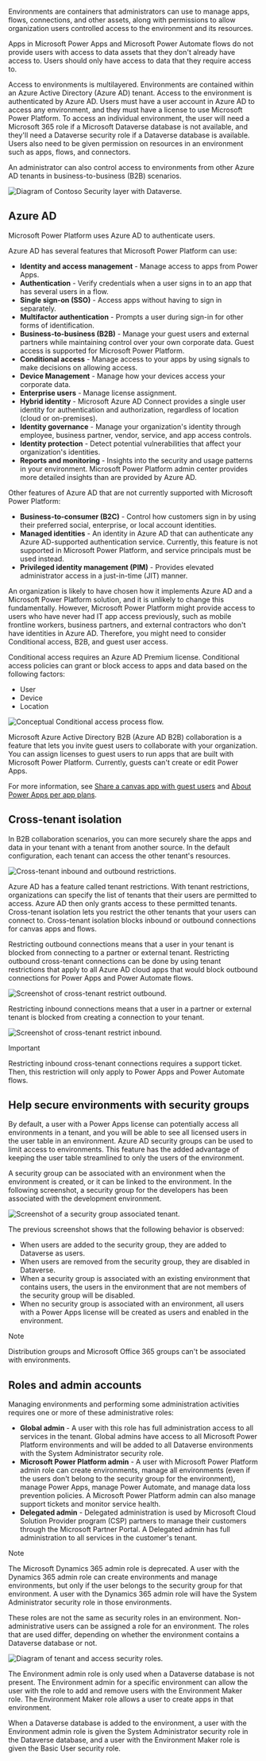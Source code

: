 Environments are containers that administrators can use to manage apps, flows, connections, and other assets, along with permissions to allow organization users controlled access to the environment and its resources.

Apps in Microsoft Power Apps and Microsoft Power Automate flows do not provide users with access to data assets that they don't already have access to. Users should only have access to data that they require access to.

Access to environments is multilayered. Environments are contained within an Azure Active Directory (Azure AD) tenant. Access to the environment is authenticated by Azure AD. Users must have a user account in Azure AD to access any environment, and they must have a license to use Microsoft Power Platform. To access an individual environment, the user will need a Microsoft 365 role if a Microsoft Dataverse database is not available, and they'll need a Dataverse security role if a Dataverse database is available. Users also need to be given permission on resources in an environment such as apps, flows, and connectors.

An administrator can also control access to environments from other Azure AD tenants in business-to-business (B2B) scenarios.

![Diagram of Contoso Security layer with Dataverse.](../media/2-security-layers.png)

## Azure AD

Microsoft Power Platform uses Azure AD to authenticate users.

Azure AD has several features that Microsoft Power Platform can use:

- **Identity and access management** - Manage access to apps from Power Apps.
- **Authentication** - Verify credentials when a user signs in to an app that has several users in a flow.
- **Single sign-on (SSO)** - Access apps without having to sign in separately.
- **Multifactor authentication** - Prompts a user during sign-in for other forms of identification.
- **Business-to-business (B2B)** - Manage your guest users and external partners while maintaining control over your own corporate data. Guest access is supported for Microsoft Power Platform.
- **Conditional access** - Manage access to your apps by using signals to make decisions on allowing access.
- **Device Management** - Manage how your devices access your corporate data.
- **Enterprise users** - Manage license assignment.
- **Hybrid identity** - Microsoft Azure AD Connect provides a single user identity for authentication and authorization, regardless of location (cloud or on-premises).
- **Identity governance** - Manage your organization's identity through employee, business partner, vendor, service, and app access controls.
- **Identity protection** - Detect potential vulnerabilities that affect your organization's identities.
- **Reports and monitoring** - Insights into the security and usage patterns in your environment. Microsoft Power Platform admin center provides more detailed insights than are provided by Azure AD.

Other features of Azure AD that are not currently supported with Microsoft Power Platform:

- **Business-to-consumer (B2C)** - Control how customers sign in by using their preferred social, enterprise, or local account identities.
- **Managed identities** - An identity in Azure AD that can authenticate any Azure AD-supported authentication service. Currently, this feature is not supported in Microsoft Power Platform, and service principals must be used instead.
- **Privileged identity management (PIM)** - Provides elevated administrator access in a just-in-time (JIT) manner.

An organization is likely to have chosen how it implements Azure AD and a Microsoft Power Platform solution, and it is unlikely to change this fundamentally. However, Microsoft Power Platform might provide access to users who have never had IT app access previously, such as mobile frontline workers, business partners, and external contractors who don't have identities in Azure AD. Therefore, you might need to consider Conditional access, B2B, and guest user access.

Conditional access requires an Azure AD Premium license. Conditional access policies can grant or block access to apps and data based on the following factors:

- User
- Device
- Location

![Conceptual Conditional access process flow.](../media/2-conditional-access-overview-how-it-works.png)

Microsoft Azure Active Directory B2B (Azure AD B2B) collaboration is a feature that lets you invite guest users to collaborate with your organization. You can assign licenses to guest users to run apps that are built with Microsoft Power Platform. Currently, guests can't create or edit Power Apps.

For more information, see [Share a canvas app with guest users](https://docs.microsoft.com/powerapps/maker/canvas-apps/share-app-guests/?azure-portal=true) and [About Power Apps per app plans](https://docs.microsoft.com/power-platform/admin/about-powerapps-perapp/?azure-portal=true).

## Cross-tenant isolation

In B2B collaboration scenarios, you can more securely share the apps and data in your tenant with a tenant from another source. In the default configuration, each tenant can access the other tenant's resources.

![Cross-tenant inbound and outbound restrictions.](../media/2-cross-tenant-no-restrictions.png)

Azure AD has a feature called tenant restrictions. With tenant restrictions, organizations can specify the list of tenants that their users are permitted to access. Azure AD then only grants access to these permitted tenants. Cross-tenant isolation lets you restrict the other tenants that your users can connect to. Cross-tenant isolation blocks inbound or outbound connections for canvas apps and flows.

Restricting outbound connections means that a user in your tenant is blocked from connecting to a partner or external tenant. Restricting outbound cross-tenant connections can be done by using tenant restrictions that apply to all Azure AD cloud apps that would block outbound connections for Power Apps and Power Automate flows.

![Screenshot of cross-tenant restrict outbound.](../media/2-cross-tenant-restrict-outbound.png)

Restricting inbound connections means that a user in a partner or external tenant is blocked from creating a connection to your tenant.

![Screenshot of cross-tenant restrict inbound.](../media/2-cross-tenant-restrict-inbound.png)

> [!IMPORTANT]
> Restricting inbound cross-tenant connections requires a support ticket. Then, this restriction will only apply to Power Apps and Power Automate flows.

## Help secure environments with security groups

By default, a user with a Power Apps license can potentially access all environments in a tenant, and you will be able to see all licensed users in the user table in an environment. Azure AD security groups can be used to limit access to environments. This feature has the added advantage of keeping the user table streamlined to only the users of the environment.

A security group can be associated with an environment when the environment is created, or it can be linked to the environment. In the following screenshot, a security group for the developers has been associated with the development environment.

![Screenshot of a security group associated tenant.](../media/2-tenant-security-group.png)

The previous screenshot shows that the following behavior is observed:

- When users are added to the security group, they are added to Dataverse as users.
- When users are removed from the security group, they are disabled in Dataverse.
- When a security group is associated with an existing environment that contains users, the users in the environment that are not members of the security group will be disabled.
- When no security group is associated with an environment, all users with a Power Apps license will be created as users and enabled in the environment.

> [!NOTE]
> Distribution groups and Microsoft Office 365 groups can't be associated with environments.

## Roles and admin accounts

Managing environments and performing some administration activities requires one or more of these administrative roles:

- **Global admin** - A user with this role has full administration access to all services in the tenant. Global admins have access to all Microsoft Power Platform environments and will be added to all Dataverse environments with the System Administrator security role.
- **Microsoft Power Platform admin** - A user with Microsoft Power Platform admin role can create environments, manage all environments (even if the users don't belong to the security group for the environment), manage Power Apps, manage Power Automate, and manage data loss prevention policies. A Microsoft Power Platform admin can also manage support tickets and monitor service health.
- **Delegated admin** - Delegated administration is used by Microsoft Cloud Solution Provider program (CSP) partners to manage their customers through the Microsoft Partner Portal. A Delegated admin has full administration to all services in the customer's tenant.

> [!NOTE]
> The Microsoft Dynamics 365 admin role is deprecated. A user with the Dynamics 365 admin role can create environments and manage environments, but only if the user belongs to the security group for that environment. A user with the Dynamics 365 admin role will have the System Administrator security role in those environments.

These roles are not the same as security roles in an environment. Non-administrative users can be assigned a role for an environment. The roles that are used differ, depending on whether the environment contains a Dataverse database or not.

![Diagram of tenant and access security roles.](../media/2-tenant-roles.png)

The Environment admin role is only used when a Dataverse database is not present. The Environment admin for a specific environment can allow the user with the role to add and remove users with the Environment Maker role. The Environment Maker role allows a user to create apps in that environment.

When a Dataverse database is added to the environment, a user with the Environment admin role is given the System Administrator security role in the Dataverse database, and a user with the Environment Maker role is given the Basic User security role.
